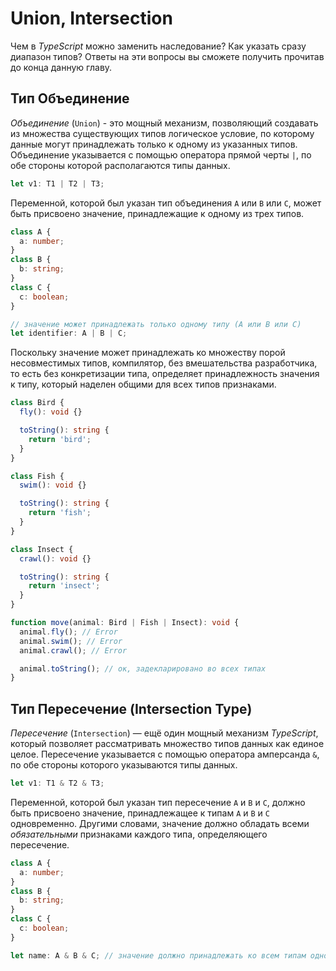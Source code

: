 # Union, Intersection

Чем в _TypeScript_ можно заменить наследование? Как указать сразу диапазон типов? Ответы на эти вопросы вы сможете получить прочитав до конца данную главу.

## Тип Объединение

_Объединение_ (`Union`) - это мощный механизм, позволяющий создавать из множества существующих типов логическое условие, по которому данные могут принадлежать только к одному из указанных типов. Объединение указывается с помощью оператора прямой черты `|`, по обе стороны которой располагаются типы данных.

```ts
let v1: T1 | T2 | T3;
```

Переменной, которой был указан тип объединения `A` или `B` или `C`, может быть присвоено значение, принадлежащие к одному из трех типов.

```ts
class A {
  a: number;
}
class B {
  b: string;
}
class C {
  c: boolean;
}

// значение может принадлежать только одному типу (A или B или C)
let identifier: A | B | C;
```

Поскольку значение может принадлежать ко множеству порой несовместимых типов, компилятор, без вмешательства разработчика, то есть без конкретизации типа, определяет принадлежность значения к типу, который наделен общими для всех типов признаками.

```ts
class Bird {
  fly(): void {}

  toString(): string {
    return 'bird';
  }
}

class Fish {
  swim(): void {}

  toString(): string {
    return 'fish';
  }
}

class Insect {
  crawl(): void {}

  toString(): string {
    return 'insect';
  }
}

function move(animal: Bird | Fish | Insect): void {
  animal.fly(); // Error
  animal.swim(); // Error
  animal.crawl(); // Error

  animal.toString(); // ок, задекларировано во всех типах
}
```

## Тип Пересечение (Intersection Type)

_Пересечение_ (`Intersection`) — ещё один мощный механизм _TypeScript_, который позволяет рассматривать множество типов данных как единое целое. Пересечение указывается с помощью оператора амперсанда `&`, по обе стороны которого указываются типы данных.

```ts
let v1: T1 & T2 & T3;
```

Переменной, которой был указан тип пересечение `A` и `B` и `С`, должно быть присвоено значение, принадлежащее к типам `A` и `B` и `C` одновременно. Другими словами, значение должно обладать всеми _обязательными_ признаками каждого типа, определяющего пересечение.

```ts
class A {
  a: number;
}
class B {
  b: string;
}
class C {
  c: boolean;
}

let name: A & B & C; // значение должно принадлежать ко всем типам одновременно
```
